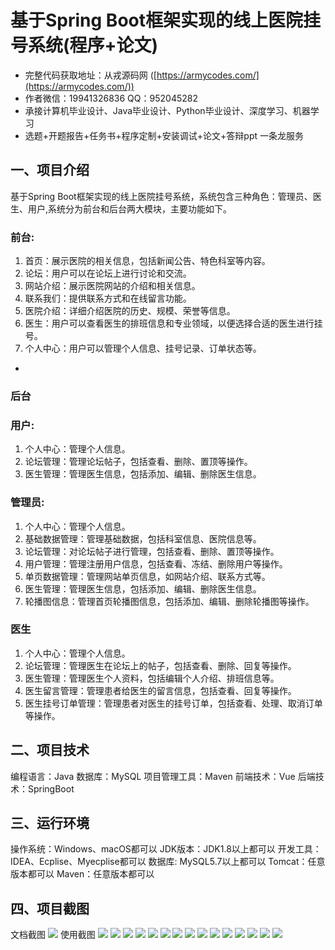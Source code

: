 基于Spring Boot框架实现的线上医院挂号系统(程序+论文)
=
- 完整代码获取地址：从戎源码网 ([https://armycodes.com/](https://armycodes.com/))
- 作者微信：19941326836  QQ：952045282 
- 承接计算机毕业设计、Java毕业设计、Python毕业设计、深度学习、机器学习
- 选题+开题报告+任务书+程序定制+安装调试+论文+答辩ppt 一条龙服务

一、项目介绍
---
基于Spring Boot框架实现的线上医院挂号系统，系统包含三种角色：管理员、医生、用户,系统分为前台和后台两大模块，主要功能如下。
### 前台:
1. 首页：展示医院的相关信息，包括新闻公告、特色科室等内容。
2. 论坛：用户可以在论坛上进行讨论和交流。
3. 网站介绍：展示医院网站的介绍和相关信息。
4. 联系我们：提供联系方式和在线留言功能。
5. 医院介绍：详细介绍医院的历史、规模、荣誉等信息。
6. 医生：用户可以查看医生的排班信息和专业领域，以便选择合适的医生进行挂号。
7. 个人中心：用户可以管理个人信息、挂号记录、订单状态等。

- 
### 后台
### 用户:
1. 个人中心：管理个人信息。
2. 论坛管理：管理论坛帖子，包括查看、删除、置顶等操作。
3. 医生管理：管理医生信息，包括添加、编辑、删除医生信息。
  
### 管理员:
1. 个人中心：管理个人信息。
2. 基础数据管理：管理基础数据，包括科室信息、医院信息等。
3. 论坛管理：对论坛帖子进行管理，包括查看、删除、置顶等操作。
4. 用户管理：管理注册用户信息，包括查看、冻结、删除用户等操作。
5. 单页数据管理：管理网站单页信息，如网站介绍、联系方式等。
6. 医生管理：管理医生信息，包括添加、编辑、删除医生信息。
7. 轮播图信息：管理首页轮播图信息，包括添加、编辑、删除轮播图等操作。

### 医生
1. 个人中心：管理个人信息。
2. 论坛管理：管理医生在论坛上的帖子，包括查看、删除、回复等操作。
3. 医生管理：管理医生个人资料，包括编辑个人介绍、排班信息等。
4. 医生留言管理：管理患者给医生的留言信息，包括查看、回复等操作。
5. 医生挂号订单管理：管理患者对医生的挂号订单，包括查看、处理、取消订单等操作。

  
二、项目技术
---
编程语言：Java
数据库：MySQL
项目管理工具：Maven
前端技术：Vue
后端技术：SpringBoot

三、运行环境
---
操作系统：Windows、macOS都可以
JDK版本：JDK1.8以上都可以
开发工具：IDEA、Ecplise、Myecplise都可以
数据库: MySQL5.7以上都可以
Tomcat：任意版本都可以
Maven：任意版本都可以

四、项目截图
---
文档截图
![](limage/2.png)
使用截图
![](image/1.png)
![](image/2.png)
![](image/3.png)
![](image/4.png)
![](image/5.png)
![](image/6.png)
![](image/7.png)
![](image/8.png)
![](image/9.png)
![](image/10.png)
![](image/11.png)
![](image/12.png)
![](image/13.png)
![](image/14.png)
![](image/15.png)
